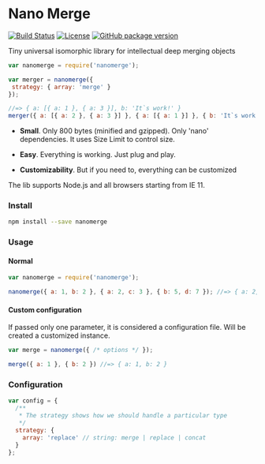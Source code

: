 # Nano Merge

[![Build Status](https://travis-ci.org/nikolay-govorov/nanomerge.svg?branch=master)](https://travis-ci.org/nikolay-govorov/nanomerge)
[![License](https://img.shields.io/npm/l/nanomerge.svg)](https://github.com/nikolay-govorov/nanomerge/blob/master/LICENSE)
[![GitHub package version](https://img.shields.io/github/package-json/v/nikolay-govorov/nanomerge.svg)](https://github.com/nikolay-govorov/nanomerge)

Tiny universal isomorphic library for intellectual deep merging objects

```js
var nanomerge = require('nanomerge');

var merger = nanomerge({
 strategy: { array: 'merge' }
});

//=> { a: [{ a: 1 }, { a: 3 }], b: 'It`s work!' }
merger({ a: [{ a: 2 }, { a: 3 }] }, { a: [{ a: 1 }] }, { b: 'It`s work!' });
```

* **Small**. Only 800 bytes (minified and gzipped). Only 'nano' dependencies. It uses Size Limit to control size.

* **Easy**. Everything is working. Just plug and play.

* **Customizability**. But if you need to, everything can be customized

The lib supports Node.js and all browsers starting from IE 11.

### Install

```sh
npm install --save nanomerge
```

### Usage

#### Normal

```js
var nanomerge = require('nanomerge');

nanomerge({ a: 1, b: 2 }, { a: 2, c: 3 }, { b: 5, d: 7 }); //=> { a: 2, b: 5, c: 3, d: 7 }
```

#### Custom configuration

If passed only one parameter, it is considered a configuration file. Will be created a customized instance.

```js
var merge = nanomerge({ /* options */ });

merge({ a: 1 }, { b: 2 }) //=> { a: 1, b: 2 }
```

### Configuration

```js
var config = {
  /**
   * The strategy shows how we should handle a particular type
   */
  strategy: {
    array: 'replace' // string: merge | replace | concat
  }
};
```
